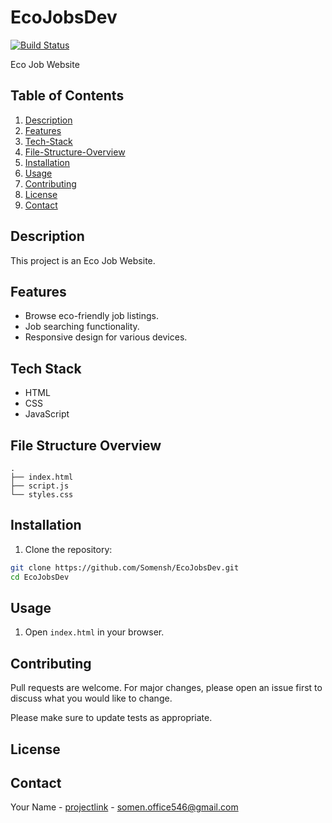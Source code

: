 # EcoJobsDev

[![Build Status](https://img.shields.io/github/actions/workflow/status/Somensh/EcoJobsDev/main.yml?branch=main)]()

Eco Job Website

## Table of Contents

1.  [Description](#description)
2.  [Features](#features)
3.  [Tech-Stack](#tech-stack)
4.  [File-Structure-Overview](#file-structure-overview)
5.  [Installation](#installation)
6.  [Usage](#usage)
7.  [Contributing](#contributing)
8.  [License](#license)
9.  [Contact](#contact)

## Description

This project is an Eco Job Website.

## Features

*   Browse eco-friendly job listings.
*   Job searching functionality.
*   Responsive design for various devices.

## Tech Stack

*   HTML
*   CSS
*   JavaScript

## File Structure Overview

```text
.
├── index.html
├── script.js
└── styles.css
```

## Installation

1.  Clone the repository:
   ```sh
   git clone https://github.com/Somensh/EcoJobsDev.git
   cd EcoJobsDev
   ```

## Usage

1.  Open `index.html` in your browser.

<!-- TODO: Add specific usage instructions or examples -->

## Contributing

Pull requests are welcome. For major changes, please open an issue first to discuss what you would like to change.

Please make sure to update tests as appropriate.

## License

<!-- TODO: Add License Information -->

## Contact

Your Name - [projectlink](https://github.com/Somensh/EcoJobsDev) - somen.office546@gmail.com
